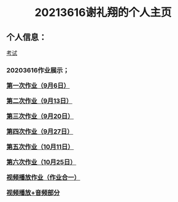 <html lang="en">
<head>
    <meta charset="UTF-8">
    <title>20213616个人主页</title>
    <style>
        body{
            background: url(p1.jpg)no-repeat center center;
            background-size: cover;
            background-attachment: fixed;
        }
        .title{
            text-align: center;
        }
        .a{
           font-size: 16px;
            color: #0080ff;
            text-decoration: none;
            font-weight: bold;
        }
    </style>
</head>
<body>
<div class="title">
    <h1>20213616谢礼翔的个人主页</h1>
</div>
<h2>个人信息：</h2>
<p> <a href=""ks.html">考试</a></p>
<h3>20203616作业展示；</h3>
<div class="a">
    <p> <a href="20213616-20230906.html">第一次作业（9月6日）</a></p> 
    <p> <a href="20213616-20230913.html">第二次作业（9月13日）</a></p> 
    <p> <a href="20213616-20230920.html">第三次作业（9月20日）</a></p> 
    <p> <a href="20213616-20230927.html">第四次作业（9月27日）</a></p> 
    <p> <a href="20213616-20231011.html">第五次作业（10月11日）</a></p> 
    <p> <a href="20213616-20231025.html">第六次作业（10月25日）</a></p> 
    <p> <a href="video.html">视频播放作业（作业合一）</a></p> 
    <p> <a href="20213616.html">视频播放+音频部分</a>
</div>
</body>
</html>
